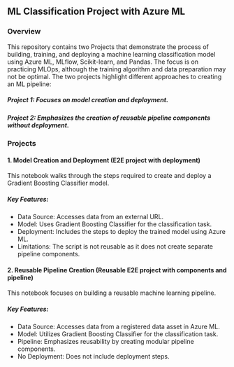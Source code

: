 ## ML Classification Project with Azure ML
### Overview
This repository contains two Projects that demonstrate the process of building, training, and deploying a machine learning classification model using Azure ML, MLflow, Scikit-learn, and Pandas. The focus is on practicing MLOps, although the training algorithm and data preparation may not be optimal. The two projects highlight different approaches to creating an ML pipeline:

##### Project 1: Focuses on model creation and deployment.
##### Project 2: Emphasizes the creation of reusable pipeline components without deployment.
### Projects
#### 1. Model Creation and Deployment (E2E project with deployment)
This notebook walks through the steps required to create and deploy a Gradient Boosting Classifier model.

##### Key Features:
- Data Source: Accesses data from an external URL.
- Model: Uses Gradient Boosting Classifier for the classification task.
- Deployment: Includes the steps to deploy the trained model using Azure ML.
- Limitations: The script is not reusable as it does not create separate pipeline components.
#### 2. Reusable Pipeline Creation (Reusable E2E project with components and pipeline)
This notebook focuses on building a reusable machine learning pipeline.

##### Key Features:
- Data Source: Accesses data from a registered data asset in Azure ML.
- Model: Utilizes Gradient Boosting Classifier for the classification task.
- Pipeline: Emphasizes reusability by creating modular pipeline components.
- No Deployment: Does not include deployment steps.
